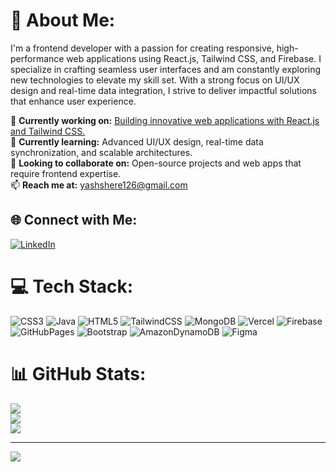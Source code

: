 # 💫 About Me:
I'm a frontend developer with a passion for creating responsive, high-performance web applications using React.js, Tailwind CSS, and Firebase. I specialize in crafting seamless user interfaces and am constantly exploring new technologies to elevate my skill set. With a strong focus on UI/UX design and real-time data integration, I strive to deliver impactful solutions that enhance user experience.

🔭 **Currently working on:** [Building innovative web applications with React.js and Tailwind CSS.](https://reactbits-dusky.vercel.app)  
🌱 **Currently learning:** Advanced UI/UX design, real-time data synchronization, and scalable architectures.  
🤝 **Looking to collaborate on:** Open-source projects and web apps that require frontend expertise.  
📫 **Reach me at:** yashshere126@gmail.com

## 🌐 Connect with Me:
[![LinkedIn](https://img.shields.io/badge/LinkedIn-%230077B5.svg?logo=linkedin&logoColor=white)](https://linkedin.com/in/yash-shere-963b64230) 

# 💻 Tech Stack:
![CSS3](https://img.shields.io/badge/CSS3-%231572B6.svg?style=for-the-badge&logo=css3&logoColor=white) ![Java](https://img.shields.io/badge/Java-%23ED8B00.svg?style=for-the-badge&logo=openjdk&logoColor=white) ![HTML5](https://img.shields.io/badge/HTML5-%23E34F26.svg?style=for-the-badge&logo=html5&logoColor=white) ![TailwindCSS](https://img.shields.io/badge/TailwindCSS-%2338B2AC.svg?style=for-the-badge&logo=tailwind-css&logoColor=white) ![MongoDB](https://img.shields.io/badge/MongoDB-%234ea94b.svg?style=for-the-badge&logo=mongodb&logoColor=white) ![Vercel](https://img.shields.io/badge/Vercel-%23000000.svg?style=for-the-badge&logo=vercel&logoColor=white) ![Firebase](https://img.shields.io/badge/Firebase-%23039BE5.svg?style=for-the-badge&logo=firebase) ![GitHubPages](https://img.shields.io/badge/GitHub%20Pages-121013?style=for-the-badge&logo=github&logoColor=white) ![Bootstrap](https://img.shields.io/badge/Bootstrap-%238511FA.svg?style=for-the-badge&logo=bootstrap&logoColor=white) ![AmazonDynamoDB](https://img.shields.io/badge/Amazon%20DynamoDB-4053D6?style=for-the-badge&logo=Amazon%20DynamoDB&logoColor=white) ![Figma](https://img.shields.io/badge/Figma-%23F24E1E.svg?style=for-the-badge&logo=figma&logoColor=white)

# 📊 GitHub Stats:
![](https://github-readme-stats.vercel.app/api?username=YASHSHERE07&theme=radical&hide_border=false&include_all_commits=false&count_private=false)<br/>
![](https://github-readme-streak-stats.herokuapp.com/?user=YASHSHERE07&theme=radical&hide_border=false)<br/>
![](https://github-readme-stats.vercel.app/api/top-langs/?username=YASHSHERE07&theme=radical&hide_border=false&include_all_commits=false&count_private=false&layout=compact)

---

[![](https://visitcount.itsvg.in/api?id=YASHSHERE07&icon=0&color=6)](https://visitcount.itsvg.in)

<!-- Proudly created with GPRM ( https://gprm.itsvg.in ) -->
